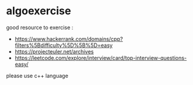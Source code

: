 # algoexercise

good resource to exercise :
- https://www.hackerrank.com/domains/cpp?filters%5Bdifficulty%5D%5B%5D=easy 
- https://projecteuler.net/archives
- https://leetcode.com/explore/interview/card/top-interview-questions-easy/

please use c++ language
